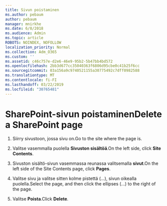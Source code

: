 ```yaml
---
title: Sivun poistaminen
ms.author: pebaum
author: pebaum
manager: mnirkhe
ms.date: 6/8/2018
ms.audience: Admin
ms.topic: article
ROBOTS: NOINDEX, NOFOLLOW
localization_priority: Normal
ms.collection: Adm_O365
ms.custom: ''
ms.assetid: c46c757e-d2e6-46e9-95b2-5b47bb4bd572
ms.openlocfilehash: 2bb3d677cc35040363f6806d95cbe0c41b25f6cc
ms.sourcegitcommit: 03a156a9c9740521155a30775492c7dff0982588
ms.translationtype: MT
ms.contentlocale: fi-FI
ms.lasthandoff: 03/22/2019
ms.locfileid: "30765481"
---
```

# <a name="delete-a-sharepoint-page"></a><span data-ttu-id="491e1-102">SharePoint-sivun poistaminen</span><span class="sxs-lookup"><span data-stu-id="491e1-102">Delete a SharePoint page</span></span>

1. <span data-ttu-id="491e1-103">Siirry sivustoon, jossa sivu on.</span><span class="sxs-lookup"><span data-stu-id="491e1-103">Go to the site where the page is.</span></span>
    
2. <span data-ttu-id="491e1-104">Valitse vasemmalla puolella **Sivuston sisältöä**.</span><span class="sxs-lookup"><span data-stu-id="491e1-104">On the left side, click **Site Contents**.</span></span>
    
3. <span data-ttu-id="491e1-105">Sivuston sisältö-sivun vasemmassa reunassa valitsemalla **sivut**.</span><span class="sxs-lookup"><span data-stu-id="491e1-105">On the left side of the Site Contents page, click **Pages**.</span></span>
    
4. <span data-ttu-id="491e1-106">Valitse sivu ja valitse sitten kolme pistettä (...), sivun oikealla puolella.</span><span class="sxs-lookup"><span data-stu-id="491e1-106">Select the page, and then click the ellipses (...) to the right of the page.</span></span>
    
5. <span data-ttu-id="491e1-107">Valitse **Poista**.</span><span class="sxs-lookup"><span data-stu-id="491e1-107">Click **Delete**.</span></span>
    

